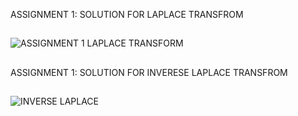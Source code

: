 ASSIGNMENT 1: SOLUTION FOR LAPLACE TRANSFROM

##
![ASSIGNMENT 1 LAPLACE TRANSFORM](https://github.com/ImangTimang/CSE_Laplace-InverseLaplace_MEXE_3201_Group11_2024/assets/157549014/cc84178c-a554-435c-8695-8e4f13674e91)

##
ASSIGNMENT 1: SOLUTION FOR INVERESE LAPLACE TRANSFROM

##
![INVERSE LAPLACE](https://github.com/ImangTimang/CSE_Laplace-InverseLaplace_MEXE_3201_Group11_2024/assets/157549014/8fd8e9d3-c81d-4431-bcdf-932d26b2c98e)
